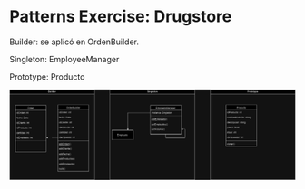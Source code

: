 # Patterns Exercise: Drugstore

Builder: se aplicó en OrdenBuilder.

Singleton: EmployeeManager

Prototype: Producto

![](/assets/Patron_Diseño-Página-3.drawio.png)
